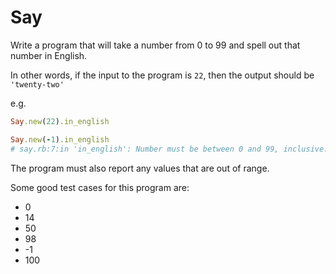 # Say

Write a program that will take a number from 0 to 99 and spell out that number in English.

In other words, if the input to the program is `22`, then the output should be `'twenty-two'`

e.g.

```ruby
Say.new(22).in_english
```

```ruby
Say.new(-1).in_english
# say.rb:7:in 'in_english': Number must be between 0 and 99, inclusive. (ArgumentError)
```

The program must also report any values that are out of range.

Some good test cases for this program are:

* 0
* 14
* 50
* 98
* -1
* 100

